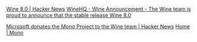 
[Wine 8.0 | Hacker News](https://news.ycombinator.com/item?id=34505239)
[WineHQ - Wine Announcement - The Wine team is proud to announce that the stable release Wine 8.0](https://www.winehq.org/announce/8.0)

[Microsoft donates the Mono Project to the Wine team | Hacker News](https://news.ycombinator.com/item?id=41371106)
[Home | Mono](https://www.mono-project.com/)
